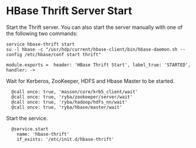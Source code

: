 # HBase Thrift Server Start

Start the Thrift server. You can also start the server manually with one of the
following two commands:

```
service hbase-thrift start
su -l hbase -c "/usr/hdp/current/hbase-client/bin/hbase-daemon.sh --config /etc/hbase/conf start thrift"
```

    module.exports =  header: 'HBase Thrift Start', label_true: 'STARTED', handler: ->

Wait for Kerberos, ZooKeeper, HDFS and Hbase Master to be started.

      @call once: true, 'masson/core/krb5_client/wait'
      @call once: true, 'ryba/zookeeper/server/wait'
      @call once: true, 'ryba/hadoop/hdfs_nn/wait'
      @call once: true, 'ryba/hbase/master/wait'

Start the service.

      @service.start
        name: 'hbase-thrift'
        if_exists: '/etc/init.d/hbase-thrift'
